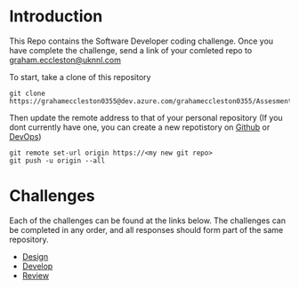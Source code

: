# Introduction 
This Repo contains the Software Developer coding challenge. Once you have complete the challenge, send a link of your comleted repo to <graham.eccleston@uknnl.com>

To start, take a clone of this repository

    git clone https://grahameccleston0355@dev.azure.com/grahameccleston0355/Assesment/_git/Assesment

Then update the remote address to that of your personal repository (If you dont currently have one, you can create a new repotistory on [Github](https://github.com/) or [DevOps](https://dev.azure.com))
    
    git remote set-url origin https://<my new git repo>
    git push -u origin --all

# Challenges

Each of the challenges can be found at the links below. The challenges can be completed in any order, and all responses should form part of the same repository.

* [Design](/Challenges/Design/README.md) 
* [Develop](/Challenges/Develop/README.md)
* [Review](/Challenges/Review/README.md)